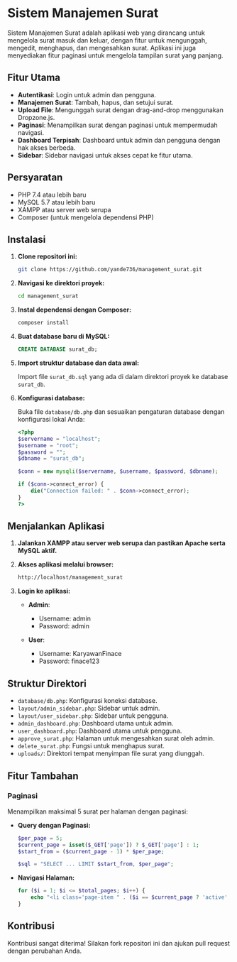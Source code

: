 <!-- dibuat oleh
I Gede Rino Saputra
A.A Sagung Mas Pradnya Praniswari
I Gusti Ajung Bagus Ogastya Avatara Rayna
I Wayan Adit Saputra
Ni Putu Satiya Pramita Sari
I Gede Bagus Agastya Mahadipta
I Made Wira Wardana
I Komang Lanag Adiwijaya
-->

# Sistem Manajemen Surat

Sistem Manajemen Surat adalah aplikasi web yang dirancang untuk mengelola surat masuk dan keluar, dengan fitur untuk mengunggah, mengedit, menghapus, dan mengesahkan surat. Aplikasi ini juga menyediakan fitur paginasi untuk mengelola tampilan surat yang panjang.

## Fitur Utama

- **Autentikasi**: Login untuk admin dan pengguna.
- **Manajemen Surat**: Tambah, hapus, dan setujui surat.
- **Upload File**: Mengunggah surat dengan drag-and-drop menggunakan Dropzone.js.
- **Paginasi**: Menampilkan surat dengan paginasi untuk mempermudah navigasi.
- **Dashboard Terpisah**: Dashboard untuk admin dan pengguna dengan hak akses berbeda.
- **Sidebar**: Sidebar navigasi untuk akses cepat ke fitur utama.

## Persyaratan

- PHP 7.4 atau lebih baru
- MySQL 5.7 atau lebih baru
- XAMPP atau server web serupa
- Composer (untuk mengelola dependensi PHP)

## Instalasi

1. **Clone repositori ini:**

   ```bash
   git clone https://github.com/yande736/management_surat.git
   ```

2. **Navigasi ke direktori proyek:**

   ```bash
   cd management_surat
   ```

3. **Instal dependensi dengan Composer:**

   ```bash
   composer install
   ```

4. **Buat database baru di MySQL:**

   ```sql
   CREATE DATABASE surat_db;
   ```

5. **Import struktur database dan data awal:**

   Import file `surat_db.sql` yang ada di dalam direktori proyek ke database `surat_db`.

6. **Konfigurasi database:**

   Buka file `database/db.php` dan sesuaikan pengaturan database dengan konfigurasi lokal Anda:

   ```php
   <?php
   $servername = "localhost";
   $username = "root";
   $password = "";
   $dbname = "surat_db";

   $conn = new mysqli($servername, $username, $password, $dbname);

   if ($conn->connect_error) {
       die("Connection failed: " . $conn->connect_error);
   }
   ?>
   ```

## Menjalankan Aplikasi

1. **Jalankan XAMPP atau server web serupa dan pastikan Apache serta MySQL aktif.**

2. **Akses aplikasi melalui browser:**

   ```bash
   http://localhost/management_surat
   ```

3. **Login ke aplikasi:**

   - **Admin**:

     - Username: admin
     - Password: admin

   - **User**:
     - Username: KaryawanFinace
     - Password: finace123

## Struktur Direktori

- `database/db.php`: Konfigurasi koneksi database.
- `layout/admin_sidebar.php`: Sidebar untuk admin.
- `layout/user_sidebar.php`: Sidebar untuk pengguna.
- `admin_dashboard.php`: Dashboard utama untuk admin.
- `user_dashboard.php`: Dashboard utama untuk pengguna.
- `approve_surat.php`: Halaman untuk mengesahkan surat oleh admin.
- `delete_surat.php`: Fungsi untuk menghapus surat.
- `uploads/`: Direktori tempat menyimpan file surat yang diunggah.

## Fitur Tambahan

### Paginasi

Menampilkan maksimal 5 surat per halaman dengan paginasi:

- **Query dengan Paginasi:**

  ```php
  $per_page = 5;
  $current_page = isset($_GET['page']) ? $_GET['page'] : 1;
  $start_from = ($current_page - 1) * $per_page;

  $sql = "SELECT ... LIMIT $start_from, $per_page";
  ```

- **Navigasi Halaman:**

  ```php
  for ($i = 1; $i <= $total_pages; $i++) {
      echo "<li class='page-item " . ($i == $current_page ? 'active' : '') . "'><a class='page-link' href='admin_dashboard.php?page=$i'>$i</a></li>";
  }
  ```

## Kontribusi

Kontribusi sangat diterima! Silakan fork repositori ini dan ajukan pull request dengan perubahan Anda.

<!-- INSTITUT TEKNOLOGI DAN BISNIS STIKOM BALI -->
<!-- 2024 -->
